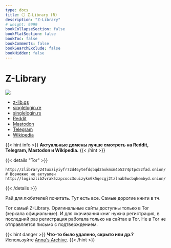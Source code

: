 ```yaml
---
type: docs
title: ⚪️ Z-Library (R)
description: "Z-Library"
# weight: 9999
bookCollapseSection: false
bookFlatSection: false
bookToc: false
bookComments: false
bookSearchExclude: false
bookHidden: false
---
```


# Z-Library

![](https://upload.wikimedia.org/wikipedia/en/7/70/Screenshot_of_Z-Library.png)

- [z-lib.gs](https://z-lib.gs/?nt)
- [singlelogin.re](https://singlelogin.re/?nt)
- [singlelogin.rs](https://singlelogin.rs/?nt)
- [Reddit](https://www.reddit.com/r/zlibrary/?nt)
- [Mastodon](https://mastodon.social/@Z_Lib_official?nt)
- [Telegram](https://t.me/zlibrary_official?nt)
- [Wikipedia](https://en.wikipedia.org/wiki/Z-Library?nt)

{{< hint info >}}
**Актуальные домены лучше смотреть на Reddit, Telegram, Mastodon и Wikipedia.**
{{< /hint >}}

{{< details "Tor" >}}

```
http://zlibrary24tuxziyiyfr7zd46ytefdqbqd2axkmxm4o5374ptpc52fad.onion/ # Возможно не актуален
http://loginzlib2vrak5zzpcocc3ouizykn6k5qecgj2tzlnab5wcbqhembyd.onion/
```

{{< /details >}}

Рай для любителей почитать. Тут есть все. Самые дорогие книги в тч.

Тот самый Z-Library. Оригинальные сайты доступны только в Tor (зеркала официальные). И для скачивания книг нужна регистрация, в последний раз регистрация работала только на сайтах в Tor. Не в Tor не отправляется письмо с подтверждением.

{{< hint danger >}}
**Что-то было удалено, скрыто или др.?**<br>
Используйте [Anna's Archive](../Annas-Archive).
{{< /hint >}}
